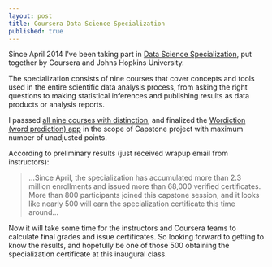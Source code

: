 ```yaml
---
layout: post
title: Coursera Data Science Specialization
published: true
---
```


Since April 2014 I've been taking part in [Data Science Specialization](https://www.coursera.org/specialization/jhudatascience/1 "Data Science Specialization"), put together by Coursera and Johns Hopkins University.

The specialization consists of nine courses that cover concepts and tools used in the entire scientific data analysis process, from asking the right questions to making statistical inferences and publishing results as data products or analysis reports.

I passsed [all nine courses with distinction](https://www.coursera.org/user/i/1edc8d3ef9cd19db7707129ae7827eb7), and finalized the [Wordiction (word prediction) app](/apps/wordiction "Wordiction (word prediction) app") in the scope of Capstone project with maximum number of unadjusted points.

According to preliminary results (just received wrapup email from instructors):

> ...Since April, the specialization has accumulated more than 2.3 million enrollments and issued more than 68,000 verified certificates. More than 800 participants joined this capstone session, and it looks like nearly 500 will earn the specialization certificate this time around...

Now it will take some time for the instructors and Coursera teams to calculate final grades and issue certificates. So looking forward to getting to know the results, and hopefully be one of those 500 obtaining the specialization certificate at this inaugural class.
